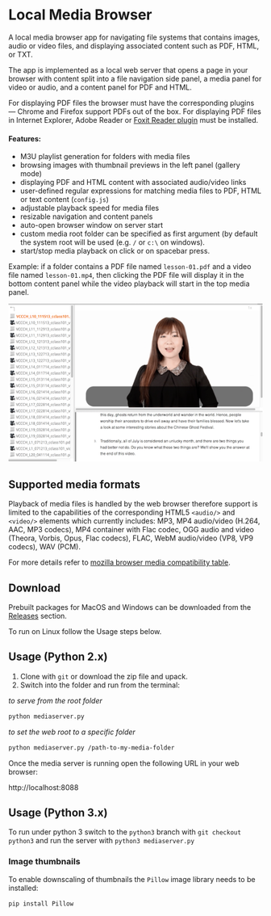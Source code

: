 # Local Media Browser
A local media browser app for navigating file systems that contains images, audio or video files, and displaying associated content such as PDF, HTML, or TXT. 

The app is implemented as a local web server that opens a page in your browser with content split into a file navigation side panel, a media panel for video or audio, and a content panel for PDF and HTML.

For displaying PDF files the browser must have the corresponding plugins — Chrome and Firefox support PDFs out of the box. For displaying PDF files in Internet Explorer, Adobe Reader or [Foxit Reader plugin](https://help.foxitsoftware.com/kb/how-to-configure-internet-explorer-to-use-foxit-pdf-plugin.php) must be installed.

#### Features:

* M3U playlist generation for folders with media files
* browsing images with thumbnail previews in the left panel (gallery mode)
* displaying PDF and HTML content with associated audio/video links
* user-defined regular expressions for matching media files to PDF, HTML or text content (`config.js`)
* adjustable playback speed for media files
* resizable navigation and content panels
* auto-open browser window on server start
* custom media root folder can be specified as first argument (by default the system root will be used (e.g. `/` or `c:\` on windows).
* start/stop media playback on click or on spacebar press.

Example: if a folder contains a PDF file named `lesson-01.pdf` and a video file named `lesson-01.mp4`, then clicking the PDF file will display it in the bottom content panel while the video playback will start in the top media panel.

![LocalMediaBrowser](/mediabrowser-sample.png?raw=true "MediaBrowser8088 main window")

## Supported media formats
Playback of media files is handled by the web browser therefore support is limited to the capabilities of the corresponding HTML5 `<audio/>` and `<video/>` elements which currently includes: MP3, MP4 audio/video (H.264, AAC, MP3 codecs), MP4 container with Flac codec, OGG audio and video (Theora, Vorbis, Opus, Flac codecs), FLAC, WebM audio/video (VP8, VP9 codecs), WAV (PCM).

For more details refer to [mozilla browser media compatibility table](https://developer.mozilla.org/en-US/docs/Web/HTML/Supported_media_formats#Browser_compatibility).

## Download
Prebuilt packages for MacOS and Windows can be downloaded from the [Releases](https://github.com/elFua/local-media-browser/releases) section.

To run on Linux follow the Usage steps below.

## Usage (Python 2.x)
1. Clone with `git` or download the zip file and upack.
1. Switch into the folder and run from the terminal:

_to serve from the root folder_
```bash
python mediaserver.py
```

_to set the web root to a specific folder_
```bash
python mediaserver.py /path-to-my-media-folder
```

Once the media server is running open the following URL in your web browser:

http://localhost:8088

## Usage (Python 3.x)
To run under python 3 switch to the `python3` branch with `git checkout python3` and run the server with `python3 mediaserver.py`

### Image thumbnails
To enable downscaling of thumbnails the `Pillow` image library needs to be installed:

```bash
pip install Pillow
```
